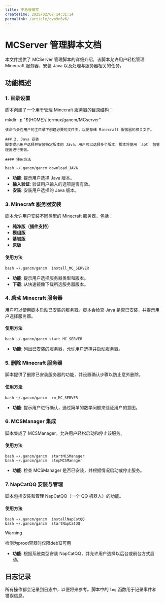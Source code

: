 ```yaml
---
title: 不急慢慢写
createTime: 2025/02/07 14:31:14
permalink: /article/cvo9n6v6/
---
```

# MCServer 管理脚本文档

本文件提供了 MCServer 管理脚本的详细介绍，该脚本允许用户轻松管理 Minecraft 服务器、安装 Java 以及处理与服务器相关的任务。

## 功能概述

### 1. 目录设置
脚本创建了一个用于管理 Minecraft 服务器的目录结构：

mkdir -p "${HOME}/.termux/gancm/MCserver"
```
该命令会在用户的主目录下创建必要的文件夹，以便存储 Minecraft 服务器的相关文件。

### 2. Java 安装
脚本提示用户选择并安装特定版本的 Java。用户可以选择多个版本，脚本将使用 `apt` 包管理器进行安装。

#### 使用方法

bash ~/.gancm/gancm download_JAVA
```
- **功能**: 提示用户选择 Java 版本。
- **输入验证**: 验证用户输入的选项是否有效。
- **安装**: 安装用户选择的 Java 版本。

### 3. Minecraft 服务器安装
脚本允许用户安装不同类型的 Minecraft 服务器，包括：
- **纯净版（插件支持）**
- **模组版**
- **基岩版**
- **原版**

#### 使用方法
```
bash ~/.gancm/gancm  install_MC_SERVER
```
- **功能**: 提示用户选择服务器类型和版本。
- **下载**: 从快速镜像下载所选服务器版本。

### 4. 启动 Minecraft 服务器
用户可以使用脚本启动已安装的服务器。脚本会检查 Java 是否已安装，并提示用户选择服务器。

#### 使用方法
```
bash ~/.gancm/gancm start_MC_SERVER
```
- **功能**: 列出已安装的服务器，允许用户选择并启动服务器。

### 5. 删除 Minecraft 服务器
脚本提供了删除已安装服务器的功能，并设置确认步骤以防止意外删除。

#### 使用方法
```
bash ~/.gancm/gancm  rm_MC_SERVER
```
- **功能**: 提示用户进行确认，通过简单的数学问题来验证用户的意图。

### 6. MCSManager 集成
脚本集成了 MCSManager，允许用户轻松启动和停止该服务。

#### 使用方法
```
bash ~/.gancm/gancm  startMCSManager
bash ~/.gancm/gancm  stopMCSManager
```
- **功能**: 检查 MCSManager 是否已安装，并根据情况启动或停止服务。

### 7. NapCatQQ 安装与管理
脚本包括安装和管理 NapCatQQ（一个 QQ 机器人）的功能。

#### 使用方法
```
bash ~/.gancm/gancm  installNapCatQQ
bash ~/.gancm/gancm  startNapCatQQ
```

> [!WARNING]
> 检测为proot容器时仅限deb12可用


- **功能**: 根据系统类型安装 NapCatQQ，并允许用户选择以后台或前台方式启动。


## 日志记录
所有操作都会记录到日志中，以便将来参考。脚本中的 `log` 函数用于记录事件和错误信息。

